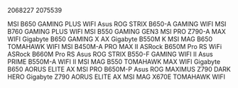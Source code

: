 2068227
2075539

MSI B650 GAMING PLUS WIFI
Asus ROG STRIX B650-A GAMING WIFI
MSI B760 GAMING PLUS WIFI
MSI B550 GAMING GEN3
MSI PRO Z790-A MAX WIFI
Gigabyte B650 GAMING X AX
Gigabyte B550M K
MSI MAG B650 TOMAHAWK WIFI
MSI B450M-A PRO MAX II
ASRock B650M Pro RS WiFi
ASRock B660M Pro RS
Asus ROG STRIX B550-F GAMING WIFI II
Asus PRIME B550M-A WIFI II
MSI MAG B550 TOMAHAWK MAX WIFI
Gigabyte B650 AORUS ELITE AX
MSI PRO B650M-P
Asus ROG MAXIMUS Z790 DARK HERO
Gigabyte Z790 AORUS ELITE AX
MSI MAG X670E TOMAHAWK WIFI